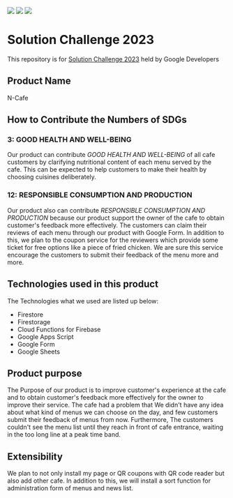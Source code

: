 ![](https://img.shields.io/github/stars/:org)
![](https://img.shields.io/github/forks/:user/:repo?label=Fork)
![](https://img.shields.io/github/commit-activity/:interval/:user/:repo)

# Solution Challenge 2023
This repository is for [Solution Challenge 2023](https://developers.google.com/community/gdsc-solution-challenge?hl=ja) held by Google Developers

## Product Name
N-Cafe

## How to Contribute the Numbers of SDGs
### 3: GOOD HEALTH AND WELL-BEING
Our product can contribute *GOOD HEALTH AND WELL-BEING* of all cafe customers by clarifying nutritional content of each menu served by the cafe. This can be expected to help customers to make their health by choosing cuisines deliberately.

### 12: RESPONSIBLE CONSUMPTION AND PRODUCTION
Our product also can contribute *RESPONSIBLE CONSUMPTION AND PRODUCTION* because our product support the owner of the cafe to obtain customer's feedback more effectively.
The customers can claim their reviews of each menu through our product with Google Form. In addition to this, we plan to the coupon service for the reviewers which provide some ticket for free options like a piece of fried chicken. We are sure this service encourage the customers to submit their feedback of the menu more and more.
## Technologies used in this product
The Technologies what we used are listed up below:
* Firestore
* Firestorage
* Cloud Functions for Firebase
* Google Apps Script
* Google Form
* Google Sheets

## Product purpose
The Purpose of our product is to improve customer's experience at the cafe and to obtain customer's feedback more effectively for the owner to improve their service.
The cafe had a problem that We didn't have any idea about what kind of menus we can choose on the day, and few customers submit their feedback of menus from now. Furthermore, The customers couldn't see the menu list until they reach in front of cafe entrance, waiting in the too long line at a peak time band.

## Extensibility
We plan to not only install my page or QR coupons with QR code reader but also add other cafe. In addition to this, we will install a sort function for administration form of menus and news list.